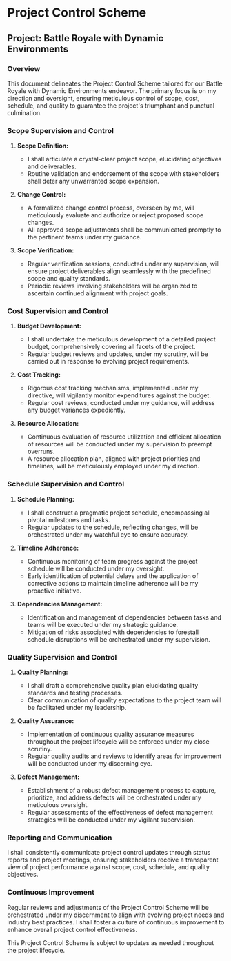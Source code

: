 # Project Control Scheme

## Project: Battle Royale with Dynamic Environments

### Overview

This document delineates the Project Control Scheme tailored for our Battle Royale with Dynamic Environments endeavor. The primary focus is on my direction and oversight, ensuring meticulous control of scope, cost, schedule, and quality to guarantee the project's triumphant and punctual culmination.

### Scope Supervision and Control

1. **Scope Definition:**
   - I shall articulate a crystal-clear project scope, elucidating objectives and deliverables.
   - Routine validation and endorsement of the scope with stakeholders shall deter any unwarranted scope expansion.

2. **Change Control:**
   - A formalized change control process, overseen by me, will meticulously evaluate and authorize or reject proposed scope changes.
   - All approved scope adjustments shall be communicated promptly to the pertinent teams under my guidance.

3. **Scope Verification:**
   - Regular verification sessions, conducted under my supervision, will ensure project deliverables align seamlessly with the predefined scope and quality standards.
   - Periodic reviews involving stakeholders will be organized to ascertain continued alignment with project goals.

### Cost Supervision and Control

1. **Budget Development:**
   - I shall undertake the meticulous development of a detailed project budget, comprehensively covering all facets of the project.
   - Regular budget reviews and updates, under my scrutiny, will be carried out in response to evolving project requirements.

2. **Cost Tracking:**
   - Rigorous cost tracking mechanisms, implemented under my directive, will vigilantly monitor expenditures against the budget.
   - Regular cost reviews, conducted under my guidance, will address any budget variances expediently.

3. **Resource Allocation:**
   - Continuous evaluation of resource utilization and efficient allocation of resources will be conducted under my supervision to preempt overruns.
   - A resource allocation plan, aligned with project priorities and timelines, will be meticulously employed under my direction.

### Schedule Supervision and Control

1. **Schedule Planning:**
   - I shall construct a pragmatic project schedule, encompassing all pivotal milestones and tasks.
   - Regular updates to the schedule, reflecting changes, will be orchestrated under my watchful eye to ensure accuracy.

2. **Timeline Adherence:**
   - Continuous monitoring of team progress against the project schedule will be conducted under my oversight.
   - Early identification of potential delays and the application of corrective actions to maintain timeline adherence will be my proactive initiative.

3. **Dependencies Management:**
   - Identification and management of dependencies between tasks and teams will be executed under my strategic guidance.
   - Mitigation of risks associated with dependencies to forestall schedule disruptions will be orchestrated under my supervision.

### Quality Supervision and Control

1. **Quality Planning:**
   - I shall draft a comprehensive quality plan elucidating quality standards and testing processes.
   - Clear communication of quality expectations to the project team will be facilitated under my leadership.

2. **Quality Assurance:**
   - Implementation of continuous quality assurance measures throughout the project lifecycle will be enforced under my close scrutiny.
   - Regular quality audits and reviews to identify areas for improvement will be conducted under my discerning eye.

3. **Defect Management:**
   - Establishment of a robust defect management process to capture, prioritize, and address defects will be orchestrated under my meticulous oversight.
   - Regular assessments of the effectiveness of defect management strategies will be conducted under my vigilant supervision.

### Reporting and Communication

I shall consistently communicate project control updates through status reports and project meetings, ensuring stakeholders receive a transparent view of project performance against scope, cost, schedule, and quality objectives.

### Continuous Improvement

Regular reviews and adjustments of the Project Control Scheme will be orchestrated under my discernment to align with evolving project needs and industry best practices. I shall foster a culture of continuous improvement to enhance overall project control effectiveness.

This Project Control Scheme is subject to updates as needed throughout the project lifecycle.


